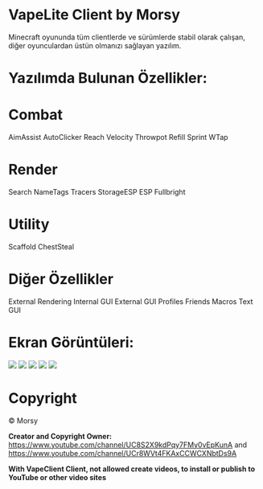 # VapeLite Client by Morsy

Minecraft oyununda tüm clientlerde ve sürümlerde stabil olarak çalışan, diğer oyunculardan üstün olmanızı sağlayan yazılım.

# Yazılımda Bulunan Özellikler:
# Combat
AimAssist
AutoClicker
Reach
Velocity
Throwpot
Refill
Sprint
WTap

# Render
Search
NameTags
Tracers
StorageESP
ESP
Fullbright

# Utility
Scaffold
ChestSteal

# Diğer Özellikler
External Rendering
Internal GUI
External GUI
Profiles
Friends
Macros
Text GUI

# Ekran Görüntüleri:
<img src="https://cdn.discordapp.com/attachments/774233676266995723/976281680715333672/unknown.png" />
<img src="https://cdn.discordapp.com/attachments/774233676266995723/976281201260249088/unknown.png" />
<img src="https://cdn.discordapp.com/attachments/774233676266995723/976281363261042708/unknown.png" />
<img src="https://cdn.discordapp.com/attachments/774233676266995723/976281478403088384/unknown.png" />
<img src="https://cdn.discordapp.com/attachments/774233676266995723/976281514235035718/unknown.png" />

# Copyright
©️ Morsy

**Creator and Copyright Owner:** https://www.youtube.com/channel/UC8S2X9kdPqy7FMy0vEpKunA and https://www.youtube.com/channel/UCr8WVt4FKAxCCWCXNbtDs9A

**With VapeClient Client, not allowed create videos, to install or publish to YouTube or other video sites**

